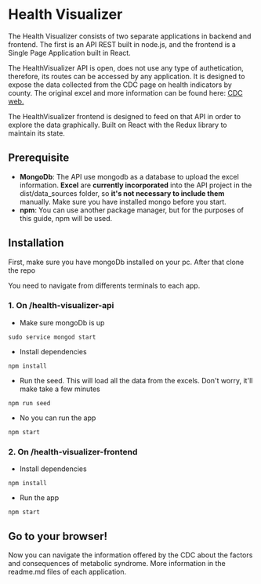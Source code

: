 # Health Visualizer

The Health Visualizer consists of two separate applications in backend and frontend. The first is an API REST built in node.js, and the frontend is a Single Page Application built in React.

The HealthVisualizer API is open, does not use any type of authetication, therefore, its routes can be accessed by any application. It is designed to expose the data collected from the CDC page on health indicators by county. The original excel and more information can be found here:  [CDC web.](https://www.cdc.gov/diabetes/data/countydata/countydataindicators.html)

The HealthVisualizer frontend is designed to feed on that API in order to explore the data graphically. Built on React with the Redux library to maintain its state.

## Prerequisite

- **MongoDb**: The API use mongodb as a database to upload the excel information. **Excel** are **currently incorporated** into the API project in the dist/data_sources folder, so **it's not necessary to include them** manually. Make sure you have installed mongo before you start.
- **npm**: You can use another package manager, but for the purposes of this guide, npm will be used.

## Installation

First, make sure you have mongoDb installed on your pc. After that clone the repo

You need to navigate from differents terminals to each app.  
### 1. On /health-visualizer-api
- Make sure mongoDb is up
```
sudo service mongod start
```

- Install dependencies
```
npm install
```


- Run the seed. This will load all the data from the excels. Don't worry, it'll make take a few minutes
```
npm run seed
```

- No you can run the app
```
npm start
```

### 2. On /health-visualizer-frontend
- Install dependencies
```
npm install
```
- Run the app
```
npm start
```

## Go to your browser!
Now you can navigate the information offered by the CDC about the factors and consequences of metabolic syndrome. More information in the readme.md files of each application.
